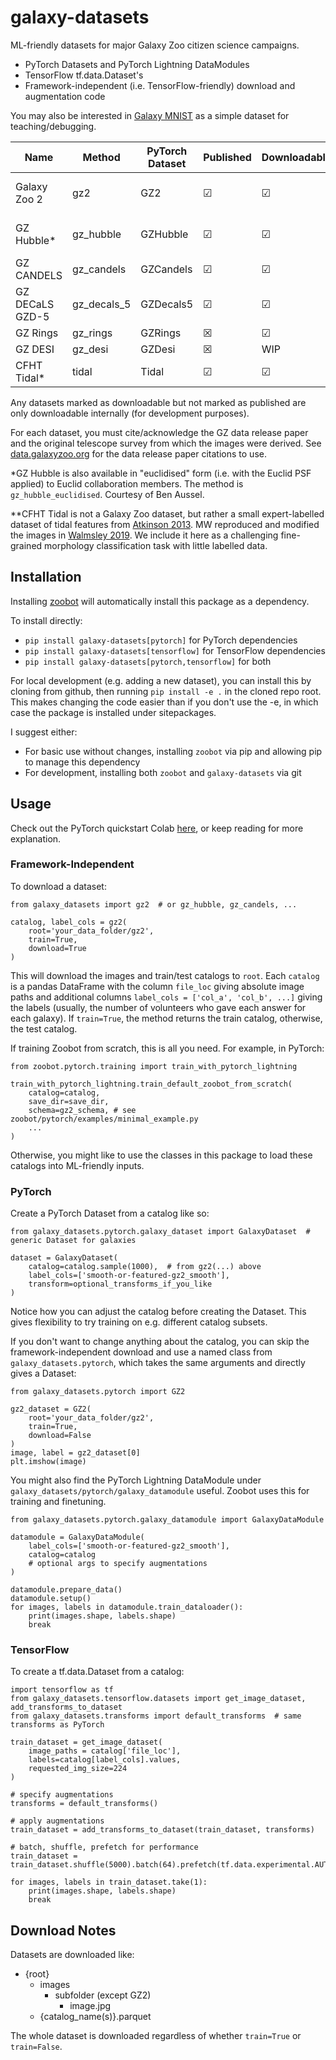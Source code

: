 # galaxy-datasets

ML-friendly datasets for major Galaxy Zoo citizen science campaigns.

- PyTorch Datasets and PyTorch Lightning DataModules
- TensorFlow tf.data.Dataset's
- Framework-independent (i.e. TensorFlow-friendly) download and augmentation code

You may also be interested in [Galaxy MNIST](https://github.com/mwalmsley/galaxy_mnist) as a simple dataset for teaching/debugging.
 

| Name      | Method | PyTorch Dataset | Published | Downloadable | Galaxies
| ----------- | ----- | ----------- | --- | ---- | ---- |
| Galaxy Zoo 2 | gz2 | GZ2 | &#x2611; | &#x2611; | ~210k (main sample) |
| GZ Hubble*   | gz_hubble | GZHubble | &#x2611; | &#x2611; | ~106k (main sample) |
| GZ CANDELS   | gz_candels | GZCandels | &#x2611; | &#x2611; | ~50k |
| GZ DECaLS GZD-5 | gz_decals_5 | GZDecals5 | &#x2611; | &#x2611; | ~230k (GZD-5 only)|
| GZ Rings | gz_rings | GZRings | &#x2612; | &#x2611; | ~93k |
| GZ DESI  | gz_desi | GZDesi | &#x2612; | WIP | WIP |
| CFHT Tidal* | tidal | Tidal | &#x2611; | &#x2611; | 1760 (expert) |

Any datasets marked as downloadable but not marked as published are only downloadable internally (for development purposes).

For each dataset, you must cite/acknowledge the GZ data release paper and the original telescope survey from which the images were derived. See [data.galaxyzoo.org](data.galaxyzoo.org) for the data release paper citations to use.

*GZ Hubble is also available in "euclidised" form (i.e. with the Euclid PSF applied) to Euclid collaboration members. The method is `gz_hubble_euclidised`. Courtesy of Ben Aussel.

**CFHT Tidal is not a Galaxy Zoo dataset, but rather a small expert-labelled dataset of tidal features from [Atkinson 2013](https://doi.org/10.1088/0004-637X/765/1/28).
MW reproduced and modified the images in [Walmsley 2019](https://doi.org/10.1093/mnras/sty3232). We include it here as a challenging fine-grained morphology classification task with little labelled data.

## Installation

Installing [zoobot](www.github/mwalmsley/zoobot) will automatically install this package as a dependency.

To install directly:

- `pip install galaxy-datasets[pytorch]` for PyTorch dependencies
- `pip install galaxy-datasets[tensorflow]` for TensorFlow dependencies
- `pip install galaxy-datasets[pytorch,tensorflow]` for both

For local development (e.g. adding a new dataset), you can install this by cloning from github, then running `pip install -e .` in the cloned repo root. This makes changing the code easier than if you don't use the -e, in which case the package is installed under sitepackages.

I suggest either:

- For basic use without changes, installing `zoobot` via pip and allowing pip to manage this dependency
- For development, installing both `zoobot` and `galaxy-datasets` via git

## Usage

Check out the PyTorch quickstart Colab [here](https://colab.research.google.com/drive/1mLXz0tUWO_kDrfWTlxB7JT2AnPPWQODg?usp=sharing), or keep reading for more explanation.

### Framework-Independent

To download a dataset:

    from galaxy_datasets import gz2  # or gz_hubble, gz_candels, ...

    catalog, label_cols = gz2(
        root='your_data_folder/gz2',
        train=True,
        download=True
    )

This will download the images and train/test catalogs to `root`. Each `catalog` is a pandas DataFrame with the column `file_loc` giving absolute image paths and additional columns `label_cols = ['col_a', 'col_b', ...]` giving the labels (usually, the number of volunteers who gave each answer for each galaxy). If `train=True`, the method returns the train catalog, otherwise, the test catalog.

If training Zoobot from scratch, this is all you need. For example, in PyTorch:

    from zoobot.pytorch.training import train_with_pytorch_lightning

    train_with_pytorch_lightning.train_default_zoobot_from_scratch(
        catalog=catalog,
        save_dir=save_dir,
        schema=gz2_schema, # see zoobot/pytorch/examples/minimal_example.py
        ...
    )

Otherwise, you might like to use the classes in this package to load these catalogs into ML-friendly inputs.

### PyTorch

Create a PyTorch Dataset from a catalog like so:

    from galaxy_datasets.pytorch.galaxy_dataset import GalaxyDataset  # generic Dataset for galaxies

    dataset = GalaxyDataset(
        catalog=catalog.sample(1000),  # from gz2(...) above
        label_cols=['smooth-or-featured-gz2_smooth'],
        transform=optional_transforms_if_you_like
    )

Notice how you can adjust the catalog before creating the Dataset. This gives flexibility to try training on e.g. different catalog subsets.

If you don't want to change anything about the catalog, you can skip the framework-independent download and use a named class from `galaxy_datasets.pytorch`, which takes the same arguments and directly gives a Dataset:

    from galaxy_datasets.pytorch import GZ2

    gz2_dataset = GZ2(
        root='your_data_folder/gz2',
        train=True,
        download=False
    )
    image, label = gz2_dataset[0]
    plt.imshow(image)

You might also find the PyTorch Lightning DataModule under `galaxy_datasets/pytorch/galaxy_datamodule` useful. Zoobot uses this for training and finetuning.

    from galaxy_datasets.pytorch.galaxy_datamodule import GalaxyDataModule

    datamodule = GalaxyDataModule(
        label_cols=['smooth-or-featured-gz2_smooth'],
        catalog=catalog
        # optional args to specify augmentations
    )

    datamodule.prepare_data()
    datamodule.setup()
    for images, labels in datamodule.train_dataloader():
        print(images.shape, labels.shape)
        break

### TensorFlow

To create a tf.data.Dataset from a catalog:

    import tensorflow as tf
    from galaxy_datasets.tensorflow.datasets import get_image_dataset, add_transforms_to_dataset
    from galaxy_datasets.transforms import default_transforms  # same transforms as PyTorch

    train_dataset = get_image_dataset(
        image_paths = catalog['file_loc'],
        labels=catalog[label_cols].values,
        requested_img_size=224
    )

    # specify augmentations
    transforms = default_transforms()

    # apply augmentations
    train_dataset = add_transforms_to_dataset(train_dataset, transforms)
  
    # batch, shuffle, prefetch for performance
    train_dataset = train_dataset.shuffle(5000).batch(64).prefetch(tf.data.experimental.AUTOTUNE)

    for images, labels in train_dataset.take(1):
        print(images.shape, labels.shape)
        break

## Download Notes

Datasets are downloaded like:

- {root}
    - images
        - subfolder (except GZ2)
            - image.jpg
    - {catalog_name(s)}.parquet

The whole dataset is downloaded regardless of whether `train=True` or `train=False`.
